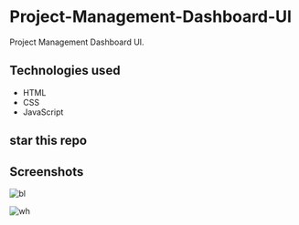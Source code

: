 # Project-Management-Dashboard-UI

Project Management Dashboard UI.

## Technologies used

* HTML
* CSS
* JavaScript


## star this repo

## Screenshots

![bl](https://user-images.githubusercontent.com/71552773/172792437-70516c0f-9ce1-412f-b407-dec9a13a5c97.PNG)

![wh](https://user-images.githubusercontent.com/71552773/172792526-7a70ef95-e224-49e2-82b8-fba6ef00d6e8.PNG)
